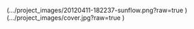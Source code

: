 (.../project_images/20120411-182237-sunflow.png?raw=true )
(.../project_images/cover.jpg?raw=true )
